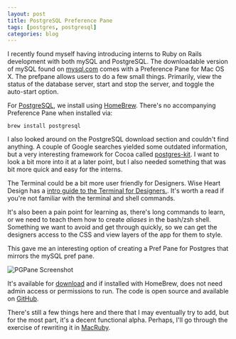 ```yaml
--- 
layout: post
title: PostgreSQL Preference Pane
tags: [postgres, postgresql]
categories: blog
---
```

I recently found myself having introducing interns to Ruby on Rails development with both mySQL and PostgreSQL.  The downloadable version of mySQL found on [mysql.com](http://dev.mysql.com/downloads/mysql/) comes with a Preference Pane for Mac OS X.  The prefpane allows users to do a few small things.  Primarily, view the status of the database server, start and stop the server, and toggle the auto-start option.

For [PostgreSQL](http://www.postgresql.org), we install using [HomeBrew](http://mxcl.github.com/homebrew/).  There's no accompanying Preference Pane when installed via:

`brew install postgresql`

I also looked around on the PostgreSQL download section and couldn't find anything.  A couple of Google searches yielded some outdated information, but a very interesting framework for Cocoa called [postgres-kit](http://code.google.com/p/postgres-kit/).  I want to look a bit more into it at a later point, but I also needed something that was bit more quick and easy for the interns.

The Terminal could be a bit more user friendly for Designers. Wise Heart Design has a [intro guide to the Terminal for Designers.](http://wiseheartdesign.com/articles/2010/11/12/the-designers-guide-to-the-osx-command-prompt/).  It's worth a read if you're not familiar with the terminal and shell commands.

It's also been a pain point for learning as, there's long commands to learn, or we need to teach them how to create _aliases_ in the bash/zsh shell.  Something we want to avoid and get through quickly, so we can get the designers access to the CSS and view layers of the app for them to style.

This gave me an interesting option of creating a Pref Pane for Postgres that mirrors the mySQL pref pane. 

![PGPane Screenshot](https://github.com/jwang/pgpane/raw/master/Postgres.png)

It's available for [download](https://github.com/downloads/jwang/pgpane/Postgres.prefPane) and if installed with HomeBrew, does not need admin access or permissions to run.  The code is open source and available on [GitHub](https://github.com/jwang/pgpane).

There's still a few things here and there that I may eventually try to add, but for the most part, it's a decent functional alpha.  Perhaps, I'll go through the exercise of rewriting it in [MacRuby](http://macruby.com).